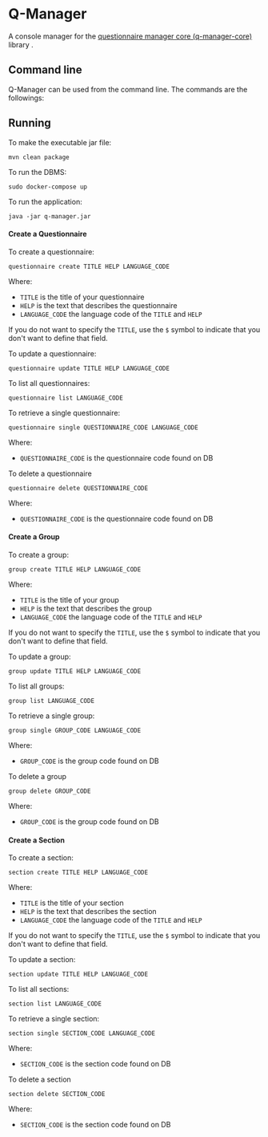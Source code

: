 # Q-Manager
A console manager for the [questionnaire manager core (q-manager-core)](https://github.com/AndreiDodu/q-manager-core) library .

## Command line
Q-Manager can be used from the command line. The commands are the followings:

## Running

To make the executable jar file:

	mvn clean package
	
To run the DBMS:
	
	sudo docker-compose up

To run the application:
	
	java -jar q-manager.jar
	
#### Create a Questionnaire
To create a questionnaire:

	questionnaire create TITLE HELP LANGUAGE_CODE

Where:
 - `TITLE` is the title of your questionnaire
 - `HELP` is the text that describes the questionnaire
 - `LANGUAGE_CODE` the language code of the `TITLE` and `HELP`

If you do not want to specify the `TITLE`, use the `$` symbol to indicate that you don't want to define that field.

To update a questionnaire:

	questionnaire update TITLE HELP LANGUAGE_CODE
	
To list all questionnaires:

	questionnaire list LANGUAGE_CODE
	
To retrieve a single questionnaire:
	
	questionnaire single QUESTIONNAIRE_CODE LANGUAGE_CODE	
	
Where:
 - `QUESTIONNAIRE_CODE` is the questionnaire code found on DB		
	
To delete a questionnaire
	
	questionnaire delete QUESTIONNAIRE_CODE	
	
Where:
 - `QUESTIONNAIRE_CODE` is the questionnaire code found on DB	
 
#### Create a Group
To create a group:

	group create TITLE HELP LANGUAGE_CODE

Where:
 - `TITLE` is the title of your group
 - `HELP` is the text that describes the group
 - `LANGUAGE_CODE` the language code of the `TITLE` and `HELP`

If you do not want to specify the `TITLE`, use the `$` symbol to indicate that you don't want to define that field.

To update a group:

	group update TITLE HELP LANGUAGE_CODE
	
To list all groups:

	group list LANGUAGE_CODE
	
To retrieve a single group:
	
	group single GROUP_CODE LANGUAGE_CODE	
	
Where:
 - `GROUP_CODE` is the group code found on DB		
	
To delete a group
	
	group delete GROUP_CODE	
	
Where:
 - `GROUP_CODE` is the group code found on DB	 
 
#### Create a Section
To create a section:

	section create TITLE HELP LANGUAGE_CODE

Where:
 - `TITLE` is the title of your section
 - `HELP` is the text that describes the section
 - `LANGUAGE_CODE` the language code of the `TITLE` and `HELP`

If you do not want to specify the `TITLE`, use the `$` symbol to indicate that you don't want to define that field.

To update a section:

	section update TITLE HELP LANGUAGE_CODE
	
To list all sections:

	section list LANGUAGE_CODE
	
To retrieve a single section:
	
	section single SECTION_CODE LANGUAGE_CODE	
	
Where:
 - `SECTION_CODE` is the section code found on DB			
	
To delete a section
	
	section delete SECTION_CODE	
	
Where:
 - `SECTION_CODE` is the section code found on DB	  